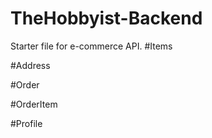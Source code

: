 # TheHobbyist-Backend
Starter file for e-commerce API.
#Items

#Address

#Order

#OrderItem

#Profile
